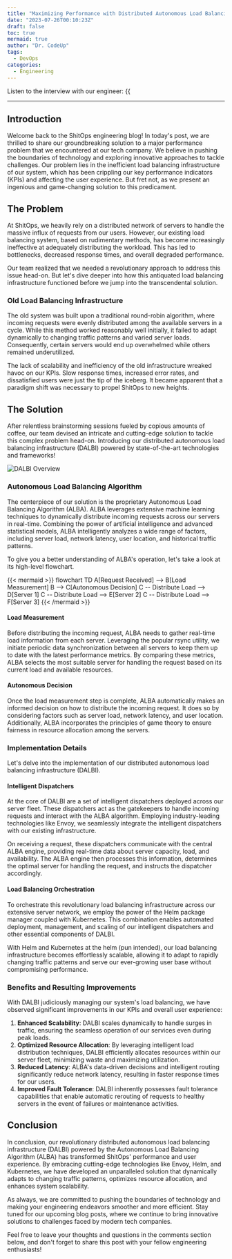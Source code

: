 ```yaml
---
title: "Maximizing Performance with Distributed Autonomous Load Balancing Infrastructure"
date: "2023-07-26T00:10:23Z"
draft: false
toc: true
mermaid: true
author: "Dr. CodeUp"
tags:
  - DevOps
categories:
  - Engineering
---
```


Listen to the interview with our engineer: {{<audio src="https://s3.chaops.de/shitops/podcasts/maximizing-performance-with-distributed-autonomous-load-balancing-infrastructure.mp3" class="audio">}}

---

## Introduction

Welcome back to the ShitOps engineering blog! In today's post, we are thrilled to share our groundbreaking solution to a major performance problem that we encountered at our tech company. We believe in pushing the boundaries of technology and exploring innovative approaches to tackle challenges. Our problem lies in the inefficient load balancing infrastructure of our system, which has been crippling our key performance indicators (KPIs) and affecting the user experience. But fret not, as we present an ingenious and game-changing solution to this predicament.

## The Problem

At ShitOps, we heavily rely on a distributed network of servers to handle the massive influx of requests from our users. However, our existing load balancing system, based on rudimentary methods, has become increasingly ineffective at adequately distributing the workload. This has led to bottlenecks, decreased response times, and overall degraded performance.

Our team realized that we needed a revolutionary approach to address this issue head-on. But let's dive deeper into how this antiquated load balancing infrastructure functioned before we jump into the transcendental solution.

### Old Load Balancing Infrastructure

The old system was built upon a traditional round-robin algorithm, where incoming requests were evenly distributed among the available servers in a cycle. While this method worked reasonably well initially, it failed to adapt dynamically to changing traffic patterns and varied server loads. Consequently, certain servers would end up overwhelmed while others remained underutilized.

The lack of scalability and inefficiency of the old infrastructure wreaked havoc on our KPIs. Slow response times, increased error rates, and dissatisfied users were just the tip of the iceberg. It became apparent that a paradigm shift was necessary to propel ShitOps to new heights.

## The Solution

After relentless brainstorming sessions fueled by copious amounts of coffee, our team devised an intricate and cutting-edge solution to tackle this complex problem head-on. Introducing our distributed autonomous load balancing infrastructure (DALBI) powered by state-of-the-art technologies and frameworks!

![DALBI Overview](https://placekitten.com/500/300)

### Autonomous Load Balancing Algorithm

The centerpiece of our solution is the proprietary Autonomous Load Balancing Algorithm (ALBA). ALBA leverages extensive machine learning techniques to dynamically distribute incoming requests across our servers in real-time. Combining the power of artificial intelligence and advanced statistical models, ALBA intelligently analyzes a wide range of factors, including server load, network latency, user location, and historical traffic patterns.

To give you a better understanding of ALBA's operation, let's take a look at its high-level flowchart.

{{< mermaid >}}
flowchart TD
    A[Request Received] --> B[Load Measurement]
    B --> C[Autonomous Decision]
    C -- Distribute Load --> D[Server 1]
    C -- Distribute Load --> E[Server 2]
    C -- Distribute Load --> F[Server 3]
{{< /mermaid >}}

#### Load Measurement

Before distributing the incoming request, ALBA needs to gather real-time load information from each server. Leveraging the popular rsync utility, we initiate periodic data synchronization between all servers to keep them up to date with the latest performance metrics. By comparing these metrics, ALBA selects the most suitable server for handling the request based on its current load and available resources.

#### Autonomous Decision

Once the load measurement step is complete, ALBA automatically makes an informed decision on how to distribute the incoming request. It does so by considering factors such as server load, network latency, and user location. Additionally, ALBA incorporates the principles of game theory to ensure fairness in resource allocation among the servers.

### Implementation Details

Let's delve into the implementation of our distributed autonomous load balancing infrastructure (DALBI).

#### Intelligent Dispatchers

At the core of DALBI are a set of intelligent dispatchers deployed across our server fleet. These dispatchers act as the gatekeepers to handle incoming requests and interact with the ALBA algorithm. Employing industry-leading technologies like Envoy, we seamlessly integrate the intelligent dispatchers with our existing infrastructure.

On receiving a request, these dispatchers communicate with the central ALBA engine, providing real-time data about server capacity, load, and availability. The ALBA engine then processes this information, determines the optimal server for handling the request, and instructs the dispatcher accordingly.

#### Load Balancing Orchestration

To orchestrate this revolutionary load balancing infrastructure across our extensive server network, we employ the power of the Helm package manager coupled with Kubernetes. This combination enables automated deployment, management, and scaling of our intelligent dispatchers and other essential components of DALBI.

With Helm and Kubernetes at the helm (pun intended), our load balancing infrastructure becomes effortlessly scalable, allowing it to adapt to rapidly changing traffic patterns and serve our ever-growing user base without compromising performance.

### Benefits and Resulting Improvements

With DALBI judiciously managing our system's load balancing, we have observed significant improvements in our KPIs and overall user experience:

1. **Enhanced Scalability**: DALBI scales dynamically to handle surges in traffic, ensuring the seamless operation of our services even during peak loads.
2. **Optimized Resource Allocation**: By leveraging intelligent load distribution techniques, DALBI efficiently allocates resources within our server fleet, minimizing waste and maximizing utilization.
3. **Reduced Latency**: ALBA's data-driven decisions and intelligent routing significantly reduce network latency, resulting in faster response times for our users.
4. **Improved Fault Tolerance**: DALBI inherently possesses fault tolerance capabilities that enable automatic rerouting of requests to healthy servers in the event of failures or maintenance activities.

## Conclusion

In conclusion, our revolutionary distributed autonomous load balancing infrastructure (DALBI) powered by the Autonomous Load Balancing Algorithm (ALBA) has transformed ShitOps' performance and user experience. By embracing cutting-edge technologies like Envoy, Helm, and Kubernetes, we have developed an unparalleled solution that dynamically adapts to changing traffic patterns, optimizes resource allocation, and enhances system scalability.

As always, we are committed to pushing the boundaries of technology and making your engineering endeavors smoother and more efficient. Stay tuned for our upcoming blog posts, where we continue to bring innovative solutions to challenges faced by modern tech companies.

Feel free to leave your thoughts and questions in the comments section below, and don't forget to share this post with your fellow engineering enthusiasts!
